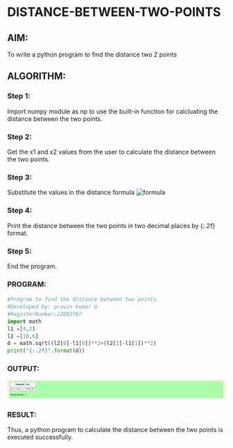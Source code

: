 # DISTANCE-BETWEEN-TWO-POINTS

## AIM:
To write a python program to find the distance two 2 points
## ALGORITHM:
### Step 1: 
Import numpy module as np to use the built-in function for calcluating the distance between the two points.
### Step 2: 
Get the x1 and x2 values from the user to calculate the distance between the two points.
### Step 3: 
Substitute the values in the distance formula  ![formula](/formula.jpg)
### Step 4: 
Print the distance between the two points in two decimal places by {:.2f} format.
### Step 5: 
End the program.
### PROGRAM:
```python
#Program to find the distance between two points.
#Developed by: pravin kumar G
#RegisterNumber:22002767
import math
l1 =[4,2]
l2 =[10,6]
d = math.sqrt((l2[0]-l1[0])**2+(l2[1]-l1[1])**2)
print("{:.2f}".format(d))
```
  


### OUTPUT:
![output](/dis.png)


### RESULT:
Thus, a python program to calculate the distance between the two points is executed successfully.
